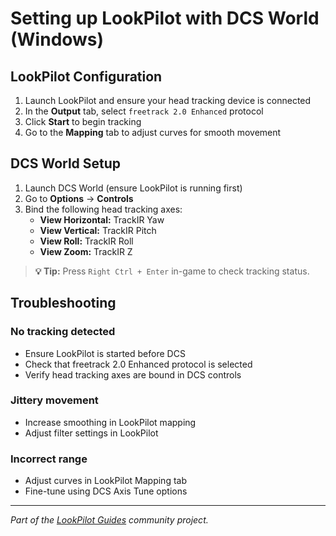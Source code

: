 # Setting up LookPilot with DCS World (Windows)

## LookPilot Configuration

1. Launch LookPilot and ensure your head tracking device is connected
2. In the **Output** tab, select `freetrack 2.0 Enhanced` protocol
3. Click **Start** to begin tracking
4. Go to the **Mapping** tab to adjust curves for smooth movement

## DCS World Setup

1. Launch DCS World (ensure LookPilot is running first)
2. Go to **Options** → **Controls**
3. Bind the following head tracking axes:
   - **View Horizontal:** TrackIR Yaw
   - **View Vertical:** TrackIR Pitch
   - **View Roll:** TrackIR Roll
   - **View Zoom:** TrackIR Z

> **💡 Tip:** Press `Right Ctrl + Enter` in-game to check tracking status.

## Troubleshooting

### No tracking detected
- Ensure LookPilot is started before DCS
- Check that freetrack 2.0 Enhanced protocol is selected
- Verify head tracking axes are bound in DCS controls

### Jittery movement
- Increase smoothing in LookPilot mapping
- Adjust filter settings in LookPilot

### Incorrect range
- Adjust curves in LookPilot Mapping tab
- Fine-tune using DCS Axis Tune options

---

*Part of the [LookPilot Guides](https://github.com/Reblexis/lookpilot-guides) community project.* 